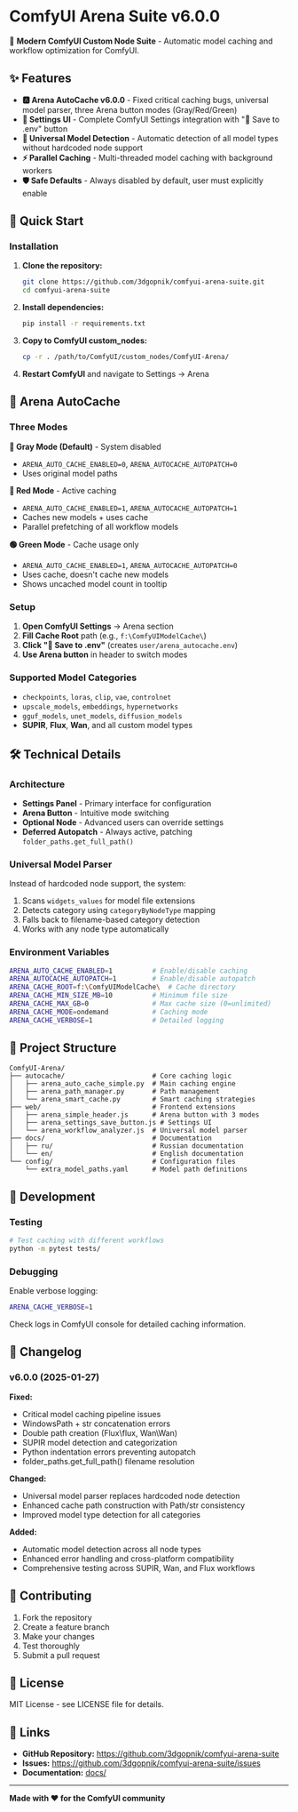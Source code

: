 # ComfyUI Arena Suite v6.0.0

🚀 **Modern ComfyUI Custom Node Suite** - Automatic model caching and workflow optimization for ComfyUI.

## ✨ Features

- **🅰️ Arena AutoCache v6.0.0** - Fixed critical caching bugs, universal model parser, three Arena button modes (Gray/Red/Green)
- **🔧 Settings UI** - Complete ComfyUI Settings integration with "💾 Save to .env" button
- **🎯 Universal Model Detection** - Automatic detection of all model types without hardcoded node support
- **⚡ Parallel Caching** - Multi-threaded model caching with background workers
- **🛡️ Safe Defaults** - Always disabled by default, user must explicitly enable

## 🚀 Quick Start

### Installation

1. **Clone the repository:**
   ```bash
   git clone https://github.com/3dgopnik/comfyui-arena-suite.git
   cd comfyui-arena-suite
   ```

2. **Install dependencies:**
   ```bash
   pip install -r requirements.txt
   ```

3. **Copy to ComfyUI custom_nodes:**
   ```bash
   cp -r . /path/to/ComfyUI/custom_nodes/ComfyUI-Arena/
   ```

4. **Restart ComfyUI** and navigate to Settings → Arena

## 🎯 Arena AutoCache

### Three Modes

**🔘 Gray Mode (Default)** - System disabled
- `ARENA_AUTO_CACHE_ENABLED=0`, `ARENA_AUTOCACHE_AUTOPATCH=0`
- Uses original model paths

**🔴 Red Mode** - Active caching
- `ARENA_AUTO_CACHE_ENABLED=1`, `ARENA_AUTOCACHE_AUTOPATCH=1`
- Caches new models + uses cache
- Parallel prefetching of all workflow models

**🟢 Green Mode** - Cache usage only
- `ARENA_AUTO_CACHE_ENABLED=1`, `ARENA_AUTOCACHE_AUTOPATCH=0`
- Uses cache, doesn't cache new models
- Shows uncached model count in tooltip

### Setup

1. **Open ComfyUI Settings** → Arena section
2. **Fill Cache Root** path (e.g., `f:\ComfyUIModelCache\`)
3. **Click "💾 Save to .env"** (creates `user/arena_autocache.env`)
4. **Use Arena button** in header to switch modes

### Supported Model Categories

- `checkpoints`, `loras`, `clip`, `vae`, `controlnet`
- `upscale_models`, `embeddings`, `hypernetworks`
- `gguf_models`, `unet_models`, `diffusion_models`
- **SUPIR**, **Flux**, **Wan**, and all custom model types

## 🛠️ Technical Details

### Architecture

- **Settings Panel** - Primary interface for configuration
- **Arena Button** - Intuitive mode switching
- **Optional Node** - Advanced users can override settings
- **Deferred Autopatch** - Always active, patching `folder_paths.get_full_path()`

### Universal Model Parser

Instead of hardcoded node support, the system:
1. Scans `widgets_values` for model file extensions
2. Detects category using `categoryByNodeType` mapping
3. Falls back to filename-based category detection
4. Works with any node type automatically

### Environment Variables

```bash
ARENA_AUTO_CACHE_ENABLED=1          # Enable/disable caching
ARENA_AUTOCACHE_AUTOPATCH=1         # Enable/disable autopatch
ARENA_CACHE_ROOT=f:\ComfyUIModelCache\  # Cache directory
ARENA_CACHE_MIN_SIZE_MB=10          # Minimum file size
ARENA_CACHE_MAX_GB=0                # Max cache size (0=unlimited)
ARENA_CACHE_MODE=ondemand           # Caching mode
ARENA_CACHE_VERBOSE=1               # Detailed logging
```

## 📁 Project Structure

```
ComfyUI-Arena/
├── autocache/                      # Core caching logic
│   ├── arena_auto_cache_simple.py  # Main caching engine
│   ├── arena_path_manager.py       # Path management
│   └── arena_smart_cache.py        # Smart caching strategies
├── web/                            # Frontend extensions
│   ├── arena_simple_header.js      # Arena button with 3 modes
│   ├── arena_settings_save_button.js # Settings UI
│   └── arena_workflow_analyzer.js  # Universal model parser
├── docs/                           # Documentation
│   ├── ru/                         # Russian documentation
│   └── en/                         # English documentation
└── config/                         # Configuration files
    └── extra_model_paths.yaml      # Model path definitions
```

## 🔧 Development

### Testing

```bash
# Test caching with different workflows
python -m pytest tests/
```

### Debugging

Enable verbose logging:
```bash
ARENA_CACHE_VERBOSE=1
```

Check logs in ComfyUI console for detailed caching information.

## 📝 Changelog

### v6.0.0 (2025-01-27)

**Fixed:**
- Critical model caching pipeline issues
- WindowsPath + str concatenation errors
- Double path creation (Flux\flux\, Wan\Wan\)
- SUPIR model detection and categorization
- Python indentation errors preventing autopatch
- folder_paths.get_full_path() filename resolution

**Changed:**
- Universal model parser replaces hardcoded node detection
- Enhanced cache path construction with Path/str consistency
- Improved model type detection for all categories

**Added:**
- Automatic model detection across all node types
- Enhanced error handling and cross-platform compatibility
- Comprehensive testing across SUPIR, Wan, and Flux workflows

## 🤝 Contributing

1. Fork the repository
2. Create a feature branch
3. Make your changes
4. Test thoroughly
5. Submit a pull request

## 📄 License

MIT License - see LICENSE file for details.

## 🔗 Links

- **GitHub Repository:** https://github.com/3dgopnik/comfyui-arena-suite
- **Issues:** https://github.com/3dgopnik/comfyui-arena-suite/issues
- **Documentation:** [docs/](docs/)

---

**Made with ❤️ for the ComfyUI community**